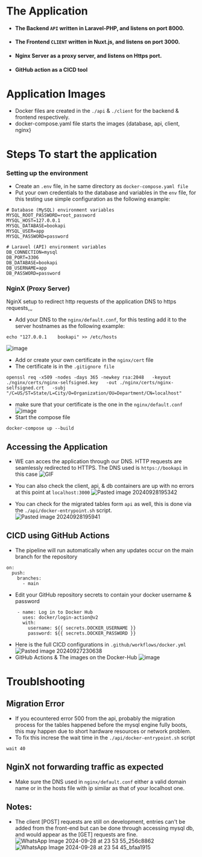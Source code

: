 # The Application
- #### The Backend `API` written in Laravel-PHP, and listens on port 8000.
- #### The Frontend `CLIENT` written in Nuxt.js, and listens on port 3000.
- #### Nginx Server as a proxy server, and listens on Https port.
- #### GitHub action as a CICD tool

#  Application Images
- Docker files are created in the `./api` & `./client` for the backend & frontend respectively.
- docker-compose.yaml file starts the images {database, api, client, nginx}

# Steps To start the application
### Setting up the environment
- Create an `.env` file, in he same directory as `docker-compose.yaml file`
- Put your own credentials to the database and variables in the `env` file, for this testing use simple configuration as the following example:
```
# Database (MySQL) environment variables
MYSQL_ROOT_PASSWORD=root_password
MYSQL_HOST=127.0.0.1
MYSQL_DATABASE=bookapi
MYSQL_USER=app
MYSQL_PASSWORD=password

# Laravel (API) environment variables
DB_CONNECTION=mysql
DB_PORT=3306
DB_DATABASE=bookapi
DB_USERNAME=app
DB_PASSWORD=password
```

### NginX (Proxy Server)
NginX setup to redirect http requests of the application DNS to https requests,,,

- Add your DNS to the `nginx/default.conf`, for this testing add it to the server hostnames as the following example:
```
echo "127.0.0.1    bookapi" >> /etc/hosts
```
![image](https://github.com/user-attachments/assets/77ae0768-4a30-4338-a7b2-26b8d978df23)
- Add or create your own certificate in the `nginx/cert` file
- The certificate is in the `.gitignore file`
```
openssl req -x509 -nodes -days 365 -newkey rsa:2048   -keyout ./nginx/certs/nginx-selfsigned.key   -out ./nginx/certs/nginx-selfsigned.crt   -subj "/C=US/ST=State/L=City/O=Organization/OU=Department/CN=localhost"
```
- make sure that your certificate is the one in the `nginx/default.conf`
![image](https://github.com/user-attachments/assets/1a9dbf15-ea04-4698-98fe-48e712b487cc)
- Start the compose file
```
docker-compose up --build
```
## Accessing the Application
- WE can acces the application through our DNS. HTTP requests are seamlessly redirected to HTTPS. The DNS used is `https://bookapi` in this case
  ![GIF](https://github.com/user-attachments/assets/64a7e26b-e348-442f-9f97-37bfb5388ed0)

- You can also check the client, api, & db containers are up with no errors at this point at `localhost:3000` 
![Pasted image 20240928195342](https://github.com/user-attachments/assets/2bc01390-43ee-4793-9587-49f48884bc8c)
- You can check for the migrated tables form `api` as well, this is done via the `./api/docker-entrypoint.sh` script.
![Pasted image 20240928195941](https://github.com/user-attachments/assets/1198663a-7e1b-4831-b2ed-bfb679cbb186)

## CICD using GitHub Actions
- The pipeline will run automatically when any updates occur on the main branch for the repository
```
on:
  push:
    branches:
      - main
```
- Edit your GitHub repository secrets to contain your docker username & password
```
    - name: Log in to Docker Hub
      uses: docker/login-action@v2
      with:
        username: ${{ secrets.DOCKER_USERNAME }}
        password: ${{ secrets.DOCKER_PASSWORD }}
```
- Here is the full CICD configurations in `.github/workflows/docker.yml`
![Pasted image 20240927230638](https://github.com/user-attachments/assets/653cd3b7-6ba0-4901-b0bc-0d8f720f5a76)
- GitHub Actions & The images on the Docker-Hub
![image](https://github.com/user-attachments/assets/22f909f4-5bb6-4d92-a9ba-ef5063cfa793)


# Troublshooting
## Migration Error
- If you ecountered error 500 from the api, probably the migration process for the tables happened before the mysql engine fully boots, this may happen due to short hardware resources or network problem.
- To fix this increse the wait time in the `./api/docker-entrypoint.sh` script
```
wait 40
```
## NginX not forwarding traffic as expected
- Make sure the DNS used in `nginx/default.conf` either a valid domain name or in the hosts file with ip similar as that of your localhost one.

## Notes: 
- The client [POST] requests are still on development, entries can't be added from the front-end but can be done through accessing mysql db, and would appear as the [GET] requests are fine.
![WhatsApp Image 2024-09-28 at 23 53 55_256c8862](https://github.com/user-attachments/assets/eb461731-2c1e-4cfc-8d5c-0f967c8ac5ee)
![WhatsApp Image 2024-09-28 at 23 54 45_bfaa1915](https://github.com/user-attachments/assets/daed75c7-efd6-4f0a-9564-0b257073f14f)
